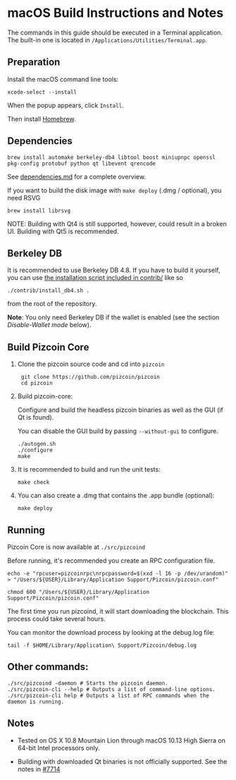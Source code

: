 macOS Build Instructions and Notes
====================================
The commands in this guide should be executed in a Terminal application.
The built-in one is located in `/Applications/Utilities/Terminal.app`.

Preparation
-----------
Install the macOS command line tools:

`xcode-select --install`

When the popup appears, click `Install`.

Then install [Homebrew](https://brew.sh).

Dependencies
----------------------

    brew install automake berkeley-db4 libtool boost miniupnpc openssl pkg-config protobuf python qt libevent qrencode

See [dependencies.md](dependencies.md) for a complete overview.

If you want to build the disk image with `make deploy` (.dmg / optional), you need RSVG

    brew install librsvg

NOTE: Building with Qt4 is still supported, however, could result in a broken UI. Building with Qt5 is recommended.

Berkeley DB
-----------
It is recommended to use Berkeley DB 4.8. If you have to build it yourself,
you can use [the installation script included in contrib/](/contrib/install_db4.sh)
like so

```shell
./contrib/install_db4.sh .
```

from the root of the repository.

**Note**: You only need Berkeley DB if the wallet is enabled (see the section *Disable-Wallet mode* below).

Build Pizcoin Core
------------------------

1. Clone the pizcoin source code and cd into `pizcoin`

        git clone https://github.com/pizcoin/pizcoin
        cd pizcoin

2.  Build pizcoin-core:

    Configure and build the headless pizcoin binaries as well as the GUI (if Qt is found).

    You can disable the GUI build by passing `--without-gui` to configure.

        ./autogen.sh
        ./configure
        make

3.  It is recommended to build and run the unit tests:

        make check

4.  You can also create a .dmg that contains the .app bundle (optional):

        make deploy

Running
-------

Pizcoin Core is now available at `./src/pizcoind`

Before running, it's recommended you create an RPC configuration file.

    echo -e "rpcuser=pizcoinrpc\nrpcpassword=$(xxd -l 16 -p /dev/urandom)" > "/Users/${USER}/Library/Application Support/Pizcoin/pizcoin.conf"

    chmod 600 "/Users/${USER}/Library/Application Support/Pizcoin/pizcoin.conf"

The first time you run pizcoind, it will start downloading the blockchain. This process could take several hours.

You can monitor the download process by looking at the debug.log file:

    tail -f $HOME/Library/Application\ Support/Pizcoin/debug.log

Other commands:
-------

    ./src/pizcoind -daemon # Starts the pizcoin daemon.
    ./src/pizcoin-cli --help # Outputs a list of command-line options.
    ./src/pizcoin-cli help # Outputs a list of RPC commands when the daemon is running.

Notes
-----

* Tested on OS X 10.8 Mountain Lion through macOS 10.13 High Sierra on 64-bit Intel processors only.

* Building with downloaded Qt binaries is not officially supported. See the notes in [#7714](https://github.com/pizcoin/pizcoin/issues/7714)
